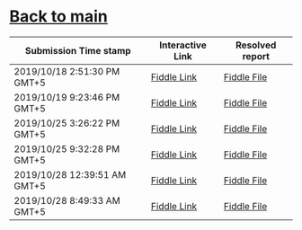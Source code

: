 # [Back to main](https://github.com/glaghari/database-assignement-2019)
|Submission Time stamp          | Interactive Link                                                                              | Resolved report                                                                              |
| ----------------------------- | --------------------------------------------------------------------------------------------- | -------------------------------------------------------------------------------------------- |
| 2019/10/18 2:51:30 PM GMT+5 | [Fiddle Link](https://dbfiddle.uk/?rdbms=oracle_11.2&fiddle=79b355c7fe6c5203d3ff74d8d3e368f2) | [Fiddle File](processed/csm-85/79b355c7fe6c5203d3ff74d8d3e368f2.md) |
| 2019/10/19 9:23:46 PM GMT+5 | [Fiddle Link](https://dbfiddle.uk/?rdbms=oracle_11.2&fiddle=4c5d972b75650d6fc3d637fb2ec26536) | [Fiddle File](processed/csm-85/4c5d972b75650d6fc3d637fb2ec26536.md) |
| 2019/10/25 3:26:22 PM GMT+5 | [Fiddle Link](https://dbfiddle.uk/?rdbms=oracle_11.2&fiddle=9c5f9abce017e0c98541db21456c1709) | [Fiddle File](processed/csm-85/9c5f9abce017e0c98541db21456c1709.md) |
| 2019/10/25 9:32:28 PM GMT+5 | [Fiddle Link](https://dbfiddle.uk/?rdbms=oracle_11.2&fiddle=0eba709ed2319f48300f0a4c54bc8934) | [Fiddle File](processed/csm-85/0eba709ed2319f48300f0a4c54bc8934.md) |
| 2019/10/28 12:39:51 AM GMT+5 | [Fiddle Link](https://dbfiddle.uk/?rdbms=oracle_11.2&fiddle=414782a6f6d14d59fe873ac51ebe221f) | [Fiddle File](processed/csm-85/414782a6f6d14d59fe873ac51ebe221f.md) |
| 2019/10/28 8:49:33 AM GMT+5 | [Fiddle Link](https://dbfiddle.uk/?rdbms=oracle_11.2&fiddle=414782a6f6d14d59fe873ac51ebe221f) | [Fiddle File](processed/csm-85/414782a6f6d14d59fe873ac51ebe221f.md) |
